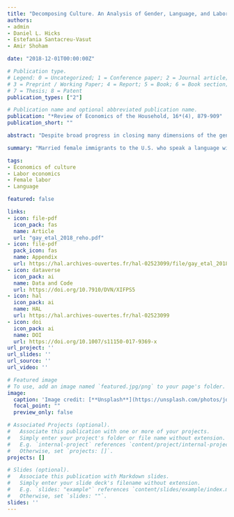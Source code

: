 ```yaml
---
title: "Decomposing Culture. An Analysis of Gender, Language, and Labor Supply in the Household"
authors:
- admin
- Daniel L. Hicks
- Estefania Santacreu-Vasut
- Amir Shoham

date: "2018-12-01T00:00:00Z"

# Publication type.
# Legend: 0 = Uncategorized; 1 = Conference paper; 2 = Journal article;
# 3 = Preprint / Working Paper; 4 = Report; 5 = Book; 6 = Book section;
# 7 = Thesis; 8 = Patent
publication_types: ["2"]

# Publication name and optional abbreviated publication name.
publication: "*Review of Economics of the Household, 16*(4), 879-909"
publication_short: ""

abstract: "Despite broad progress in closing many dimensions of the gender gap around the globe, recent research has shown that traditional gender roles can still exert a large influence on female labor force participation, even in developed economies. This paper empirically analyzes the role of culture in determining the labor market engagement of women within the context of collective models of household decision making. In particular, we use the epidemiological approach to study the relationship between gender in language and labor market participation among married female immigrants to the U.S. We show that the presence of gender in language can act as a marker for culturally acquired gender roles and that these roles are important determinants of household labor allocations. Female immigrants who speak a language with sex-based grammatical rules exhibit lower labor force participation, hours worked, and weeks worked. Our strategy of isolating one component of culture reveals that roughly two thirds of this relationship can be explained by correlated cultural factors, including the role of bargaining power in the household, and the impact of ethnic enclaves and that at most one third is potentially explained by language having a causal impact."

summary: "Married female immigrants to the U.S. who speak a language with sex-based grammatical rules exhibit lower labor force participation, hours worked, and weeks worked."

tags:
- Economics of culture
- Labor economics
- Female labor
- Language

featured: false

links:
- icon: file-pdf
  icon_pack: fas
  name: Article
  url: "gay_etal_2018_reho.pdf"
- icon: file-pdf
  pack_icon: fas
  name: Appendix
  url: https://hal.archives-ouvertes.fr/hal-02523099/file/gay_etal_2018_reho_appendix.pdf
- icon: dataverse
  icon_pack: ai
  name: Data and Code
  url: https://doi.org/10.7910/DVN/XIFPS5
- icon: hal
  icon_pack: ai
  name: HAL
  url: https://hal.archives-ouvertes.fr/hal-02523099
- icon: doi
  icon_pack: ai
  name: DOI
  url: https://doi.org/10.1007/s11150-017-9369-x
url_project: ''
url_slides: ''
url_source: ''
url_video: ''

# Featured image
# To use, add an image named `featured.jpg/png` to your page's folder. 
image:
  caption: 'Image credit: [**Unsplash**](https://unsplash.com/photos/jdD8gXaTZsc)'
  focal_point: ""
  preview_only: false

# Associated Projects (optional).
#   Associate this publication with one or more of your projects.
#   Simply enter your project's folder or file name without extension.
#   E.g. `internal-project` references `content/project/internal-project/index.md`.
#   Otherwise, set `projects: []`.
projects: []

# Slides (optional).
#   Associate this publication with Markdown slides.
#   Simply enter your slide deck's filename without extension.
#   E.g. `slides: "example"` references `content/slides/example/index.md`.
#   Otherwise, set `slides: ""`.
slides: ''
---
```

